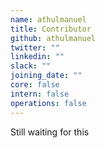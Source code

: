 ```yaml
---
name: athulmanuel
title: Contributor
github: athulmanuel
twitter: ""
linkedin: ""
slack: ""
joining_date: ""
core: false
intern: false
operations: false
---
```


Still waiting for this

